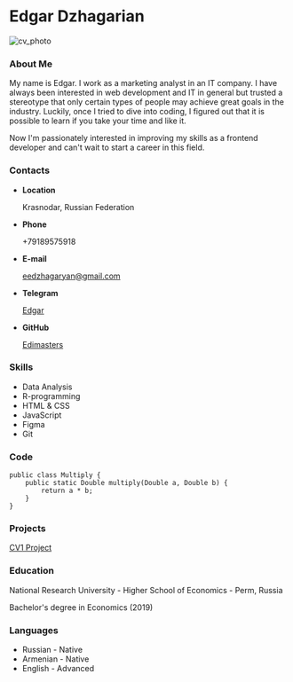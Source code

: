 # Edgar Dzhagarian

![cv_photo](https://avatars.githubusercontent.com/u/33372955?v=4)

### About Me
My name is Edgar. I work as a marketing analyst in an IT company. I have always been interested in web development and IT in general but trusted a stereotype that only certain types of people may achieve great goals in the industry. Luckily, once I tried to dive into coding, I figured out that it is possible to learn if you take your time and like it.  

Now I'm passionately interested in improving my skills as a frontend developer and can't wait to start a career in this field.

### Contacts

+ **Location**

    Krasnodar, Russian Federation

+ **Phone**

    +79189575918

+ **E-mail**

    eedzhagaryan@gmail.com

+ **Telegram**

    [Edgar](https://t.me/e_d_7)

+ **GitHub**

    [Edimasters](https://github.com/Edimasters)
    
### Skills
+ Data Analysis
+ R-programming
+ HTML & CSS
+ JavaScript
+ Figma
+ Git

### Code
```
public class Multiply {
    public static Double multiply(Double a, Double b) {
        return a * b;
    }
}
```
### Projects
[CV1 Project](https://github.com/Edimasters/rsschool-cv)

### Education
National Research University - Higher School of Economics - Perm, Russia  

Bachelor's degree in Economics (2019)

### Languages
+ Russian - Native
+ Armenian - Native
+ English - Advanced